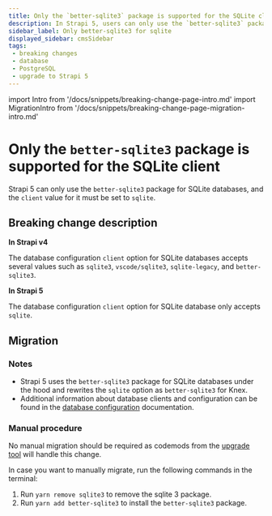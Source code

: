 ```yaml
---
title: Only the `better-sqlite3` package is supported for the SQLite client
description: In Strapi 5, users can only use the `better-sqlite3` package for SQLite databases, and the `client` value for it must be set to `sqlite`.
sidebar_label: Only better-sqlite3 for sqlite 
displayed_sidebar: cmsSidebar
tags:
 - breaking changes
 - database
 - PostgreSQL
 - upgrade to Strapi 5
---
```


import Intro from '/docs/snippets/breaking-change-page-intro.md'
import MigrationIntro from '/docs/snippets/breaking-change-page-migration-intro.md'

# Only the `better-sqlite3` package is supported for the SQLite client

Strapi 5 can only use the `better-sqlite3` package for SQLite databases, and the `client` value for it must be set to `sqlite`.

<Intro />

<BreakingChangeIdCard
  codemodName="sqlite3-to-better-sqlite3"
  codemodLink="https://github.com/strapi/strapi/blob/develop/packages/utils/upgrade/resources/codemods/5.0.0/sqlite3-to-better-sqlite3.json.ts"
/>

## Breaking change description

<SideBySideContainer>

<SideBySideColumn>

**In Strapi v4**

The database configuration `client` option for SQLite databases accepts several values such as `sqlite3`, `vscode/sqlite3`, `sqlite-legacy`, and `better-sqlite3`.

</SideBySideColumn>

<SideBySideColumn>

**In Strapi 5**

The database configuration `client` option for SQLite database only accepts `sqlite`.

</SideBySideColumn>

</SideBySideContainer>

## Migration

<MigrationIntro />

### Notes

* Strapi 5 uses the `better-sqlite3` package for SQLite databases under the hood and rewrites the `sqlite` option as `better-sqlite3` for Knex.
* Additional information about database clients and configuration can be found in the [database configuration](/cms/configurations/database) documentation.

### Manual procedure

No manual migration should be required as codemods from the [upgrade tool](/cms/upgrade-tool) will handle this change.

In case you want to manually migrate, run the following commands in the terminal:

1. Run `yarn remove sqlite3` to remove the sqlite 3 package.
2. Run `yarn add better-sqlite3` to install the `better-sqlite3` package.

